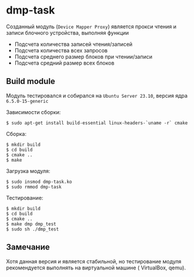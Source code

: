 # dmp-task

Созданный модуль (`Device Mapper Proxy`) является прокси чтения и записи блочного устройства, выполняя функции

- Подсчета количества записей чтения/записей
- Подсчета количества всех запросов
- Подсчета среднего размер блоков при чтении/записи
- Подсчета средний размер всех блоков

## Build module

Модуль тестировался и собирался на `Ubuntu Server 23.10`, версия ядра `6.5.0-15-generic`

Зависимости сборки:

```shell
$ sudo apt-get install build-essential linux-headers-`uname -r` cmake
```

Сборка:

```shell
$ mkdir build
$ cd build
$ cmake ..
$ make
```

Загрузка модуля:

```shell
$ sudo insmod dmp-task.ko
$ sudo rmmod dmp-task
```

Тестирование:

```shell
$ mkdir build
$ cd build
$ cmake ..
$ make dmp dmp_test
$ sudo sh ./dmp_test
```

## Замечание

Хотя данная версия и является стабильной, но тестирование модуля рекомендуется выполнять на виртуальной машине (
VirtualBox, qemu).